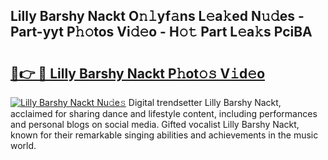 ## Lilly Barshy Nackt O𝚗𝚕yf𝚊ns L𝚎a𝚔ed N𝚞𝚍es - Part-yyt P𝚑𝚘tos Vi𝚍𝚎o - H𝚘𝚝 Part L𝚎a𝚔s PciBA

# <h2><a href="http://kf388ib.oniu.top/?m=Lilly+Barshy+Nackt">🔗👉 🔴 Lilly Barshy Nackt P𝚑ot𝚘𝚜 V𝚒d𝚎o</a></h2>

[![Lilly Barshy Nackt Nu𝚍e𝚜](https://i.imgur.com/0qMVB7G.gif)](http://kf388ib.oniu.top/?m=Lilly+Barshy+Nackt)
Digital trendsetter Lilly Barshy Nackt, acclaimed for sharing dance and lifestyle content, including performances and personal blogs on social media. Gifted vocalist Lilly Barshy Nackt, known for their remarkable singing abilities and achievements in the music world.  

